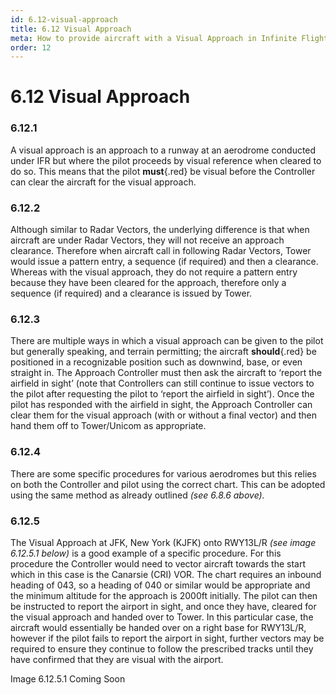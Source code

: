 ```yaml
---
id: 6.12-visual-approach
title: 6.12 Visual Approach
meta: How to provide aircraft with a Visual Approach in Infinite Flight.
order: 12
---
```


# 6.12  Visual Approach

 

### 6.12.1    

A visual approach is an approach to a runway at an aerodrome conducted under IFR but where the pilot proceeds by visual reference when cleared to do so. This means that the pilot **must**{.red} be visual before the Controller can clear the aircraft for the visual approach.



### 6.12.2    

Although similar to Radar Vectors, the underlying difference is that when aircraft are under Radar Vectors, they will not receive an approach clearance. Therefore when aircraft call in following Radar Vectors, Tower would issue a pattern entry, a sequence (if required) and then a clearance. Whereas with the visual approach, they do not require a pattern entry because they have been cleared for the approach, therefore only a sequence (if required) and a clearance is issued by Tower.



### 6.12.3    

There are multiple ways in which a visual approach can be given to the pilot but generally speaking, and terrain permitting; the aircraft **should**{.red} be positioned in a recognizable position such as downwind, base, or even straight in. The Approach Controller must then ask the aircraft to ‘report the airfield in sight’ (note that Controllers can still continue to issue vectors to the pilot after requesting the pilot to ‘report the airfield in sight’). Once the pilot has responded with the airfield in sight, the Approach Controller can clear them for the visual approach (with or without a final vector) and then hand them off to Tower/Unicom as appropriate.



### 6.12.4    

There are some specific procedures for various aerodromes but this relies on both the Controller and pilot using the correct chart. This can be adopted using the same method as already outlined *(see 6.8.6 above).*



### 6.12.5    

The Visual Approach at JFK, New York (KJFK) onto RWY13L/R *(see image 6.12.5.1 below)* is a good example of a specific procedure. For this procedure the Controller would need to vector aircraft towards the start which in this case is the Canarsie (CRI) VOR. The chart requires an inbound heading of 043, so a heading of 040 or similar would be appropriate and the minimum altitude for the approach is 2000ft initially. The pilot can then be instructed to report the airport in sight, and once they have, cleared for the visual approach and handed over to Tower. In this particular case, the aircraft would essentially be handed over on a right base for RWY13L/R, however if the pilot fails to report the airport in sight, further vectors may be required to ensure they continue to follow the prescribed tracks until they have confirmed that they are visual with the airport.



Image 6.12.5.1 Coming Soon

 